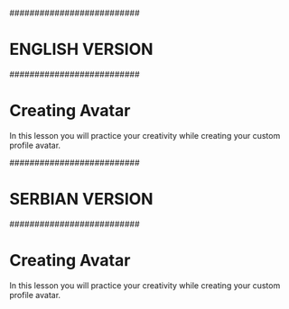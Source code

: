 ##########################
#     ENGLISH VERSION    #
##########################

# Creating Avatar

In this lesson you will practice your creativity while creating your custom profile avatar.

##########################
#     SERBIAN VERSION    #
##########################

# Creating Avatar

In this lesson you will practice your creativity while creating your custom profile avatar.
